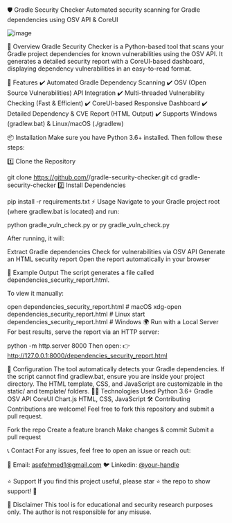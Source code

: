 🛡️ Gradle Security Checker
Automated security scanning for Gradle dependencies using OSV API & CoreUI

![image](https://github.com/user-attachments/assets/289178a0-d55e-46fc-8bb1-a99f9b9b3e71)


📌 Overview
Gradle Security Checker is a Python-based tool that scans your Gradle project dependencies for known vulnerabilities using the OSV API. It generates a detailed security report with a CoreUI-based dashboard, displaying dependency vulnerabilities in an easy-to-read format.

🚀 Features
✔️ Automated Gradle Dependency Scanning
✔️ OSV (Open Source Vulnerabilities) API Integration
✔️ Multi-threaded Vulnerability Checking (Fast & Efficient)
✔️ CoreUI-based Responsive Dashboard
✔️ Detailed Dependency & CVE Report (HTML Output)
✔️ Supports Windows (gradlew.bat) & Linux/macOS (./gradlew)


📦 Installation
Make sure you have Python 3.6+ installed. Then follow these steps:

1️⃣ Clone the Repository

git clone https://github.com/<your-username>/gradle-security-checker.git
cd gradle-security-checker
2️⃣ Install Dependencies

pip install -r requirements.txt
⚡ Usage
Navigate to your Gradle project root (where gradlew.bat is located) and run:


python gradle_vuln_check.py
or
py gradle_vuln_check.py

After running, it will:

Extract Gradle dependencies
Check for vulnerabilities via OSV API
Generate an HTML security report
Open the report automatically in your browser

📄 Example Output
The script generates a file called dependencies_security_report.html.

To view it manually:

open dependencies_security_report.html  # macOS
xdg-open dependencies_security_report.html  # Linux
start dependencies_security_report.html  # Windows
🌍 Run with a Local Server
For best results, serve the report via an HTTP server:


python -m http.server 8000
Then open: 👉 http://127.0.0.1:8000/dependencies_security_report.html

🔧 Configuration
The tool automatically detects your Gradle dependencies.
If the script cannot find gradlew.bat, ensure you are inside your project directory.
The HTML template, CSS, and JavaScript are customizable in the static/ and template/ folders.
👨‍💻 Technologies Used
Python 3.6+
Gradle
OSV API
CoreUI
Chart.js
HTML, CSS, JavaScript
🛠️ Contributing
Contributions are welcome! Feel free to fork this repository and submit a pull request.

Fork the repo
Create a feature branch
Make changes & commit
Submit a pull request


📞 Contact
For any issues, feel free to open an issue or reach out:

📧 Email: asefehmed1@gmail.com
🐦 Linkedin: [@your-handle](https://www.linkedin.com/in/asaf-ahmadov/)

⭐ Support
If you find this project useful, please star ⭐ the repo to show support! 🚀

📢 Disclaimer
This tool is for educational and security research purposes only. The author is not responsible for any misuse.
